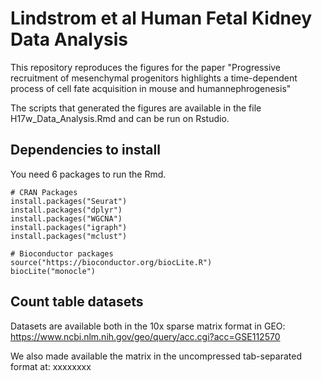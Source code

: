 # Lindstrom et al Human Fetal Kidney Data Analysis

This repository reproduces the figures for the paper "Progressive recruitment of mesenchymal progenitors highlights a time-dependent process of cell fate acquisition in mouse and humannephrogenesis"

The scripts that generated the figures are available in the file H17w_Data_Analysis.Rmd and can be run on Rstudio.

## Dependencies to install
You need 6 packages to run the Rmd.

```
# CRAN Packages
install.packages("Seurat")
install.packages("dplyr")
install.packages("WGCNA")
install.packages("igraph")
install.packages("mclust")

# Bioconductor packages
source("https://bioconductor.org/biocLite.R")
biocLite("monocle")
```

## Count table datasets
Datasets are available both in the 10x sparse matrix format in GEO:
https://www.ncbi.nlm.nih.gov/geo/query/acc.cgi?acc=GSE112570

We also made available the matrix in the uncompressed tab-separated format at:
xxxxxxxx
